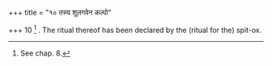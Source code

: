+++
title = "१० तस्य शूलगवेन कल्पो"

+++
10 [^9] . The ritual thereof has been declared by the (ritual for the) spit-ox.


[^9]:  See chap. 8.


